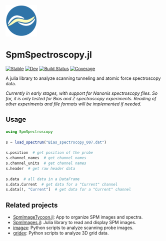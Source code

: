 <img width="100" height="100" src="docs/src/assets/logo.svg?raw=true" />

# SpmSpectroscopy.jl

[![Stable](https://img.shields.io/badge/docs-stable-blue.svg)](https://alexriss.github.io/SpmSpectroscopy.jl/stable)
[![Dev](https://img.shields.io/badge/docs-dev-blue.svg)](https://alexriss.github.io/SpmSpectroscopy.jl/dev)
[![Build Status](https://github.com/alexriss/SpmSpectroscopy.jl/actions/workflows/CI.yml/badge.svg?branch=main)](https://github.com/alexriss/SpmSpectroscopy.jl/actions/workflows/CI.yml?query=branch%3Amain)
[![Coverage](https://codecov.io/gh/alexriss/SpmSpectroscopy.jl/branch/main/graph/badge.svg)](https://codecov.io/gh/alexriss/SpmSpectroscopy.jl)

A julia library to analyze scanning tunneling and atomic force spectroscopy data.

*Currently in early stages, with support for Nanonis spectroscopy files. So far, it is only tested for Bias and Z spectroscopy experiments. Reading of other experiments and file formats will be implemented if needed.*

## Usage

```julia
using SpmSpectroscopy

s = load_spectrum("Bias_spectrocopy_007.dat")

s.position  # get position of the probe
s.channel_names  # get channel names
s.channel_units  # get channel names
s.header  # get raw header data

s.data  # all data in a DataFrame
s.data.Current  # get data for a "Current" channel
s.data[!, "Current"]  # get data for a "Current" channel
```

## Related projects

- [SpmImageTycoon.jl](https://github.com/alexriss/SpmImageTycoon.jl): App to organize SPM images and spectra.
- [SpmImages.jl](https://github.com/alexriss/SpmImages.jl): Julia library to read and display SPM images.
- [imag*ex*](https://github.com/alexriss/imagex): Python scripts to analyze scanning probe images.
- [grid*ex*](https://github.com/alexriss/gridex): Python scripts to analyze 3D grid data.
